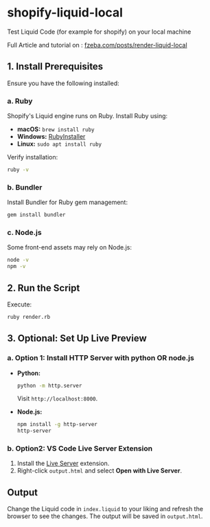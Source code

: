 # shopify-liquid-local

Test Liquid Code (for example for shopify) on your local machine

Full Article and tutorial on : [fzeba.com/posts/render-liquid-local](https://fzeba.com/posts/render-liquid-local)

## 1. Install Prerequisites

Ensure you have the following installed:

### a. Ruby

Shopify's Liquid engine runs on Ruby. Install Ruby using:

- **macOS:** `brew install ruby`
- **Windows:** [RubyInstaller](https://rubyinstaller.org/)
- **Linux:** `sudo apt install ruby`

Verify installation:

```bash
ruby -v
```

### b. Bundler

Install Bundler for Ruby gem management:

```bash
gem install bundler
```

### c. Node.js

Some front-end assets may rely on Node.js:

```bash
node -v
npm -v
```

## 2. Run the Script

Execute:

```bash
ruby render.rb
```

## 3. Optional: Set Up Live Preview

### a. Option 1: Install HTTP Server with python OR node.js

- **Python:**

  ```bash
  python -m http.server
  ```

  Visit `http://localhost:8000`.

- **Node.js:**
  ```bash
  npm install -g http-server
  http-server
  ```

### b. Option2: VS Code Live Server Extension

1. Install the [Live Server](https://marketplace.visualstudio.com/items?itemName=ritwickdey.LiveServer) extension.
2. Right-click `output.html` and select **Open with Live Server**.

## Output

Change the Liquid code in `index.liquid` to your liking and refresh the browser to see the changes. The output will be saved in `output.html`.
